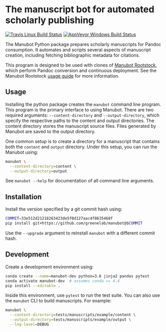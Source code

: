 # The manuscript bot for automated scholarly publishing

[![Travis Linux Build Status](https://travis-ci.org/greenelab/manubot.svg?branch=master)](https://travis-ci.org/greenelab/manubot)
[![AppVeyor Windows Build Status](https://ci.appveyor.com/api/projects/status/u51tva6rmuk39xsc/branch/master?svg=true)](https://ci.appveyor.com/project/greenelab/manubot/branch/master)

The Manubot Python package prepares scholarly manuscripts for Pandoc consumption.
It automates and scripts several aspects of manuscript creation, including fetching bibliographic metadata for citations.

This program is designed to be used with clones of [Manubot Rootstock](https://github.com/greenelab/manubot-rootstock), which perform Pandoc conversion and continuous deployment.
See the Manubot Rootstock [usage guide](https://github.com/greenelab/manubot-rootstock/blob/master/USAGE.md) for more information.

## Usage

Installing the python package creates the `manubot` command line program.
This program is the primary interface to using Manubot.
There are two required arguments: `--content-directory` and `--output-directory`, which specify the respective paths to the content and output directories.
The content directory stores the manuscript source files.
Files generated by Manubot are saved to the output directory.

One common setup is to create a directory for a manuscript that contains both the `content` and `output` directory.
Under this setup, you can run the Manubot using:

```sh
manubot \
  --content-directory=content \
  --output-directory=output
```

See `manubot --help` for documentation of all command line arguments.

## Installation

Install the version specified by a git commit hash using:

```sh
COMMIT=33e512d21218263423de5f0d127aac4f8635468f
pip install git+https://github.com/greenelab/manubot@$COMMIT
```

Use the `--upgrade` argument to reinstall `manubot` with a different commit hash.

## Development

Create a development environment using:

```sh
conda create --name=manubot-dev python=3.6 jinja2 pandas pytest
conda activate manubot-dev  # assumes conda >= 4.4
pip install --editable .
```

Inside this environment, use `pytest` to run the test suite.
You can also use the `manubot` CLI to build manuscripts.
For example:

```sh
manubot \
  --content-directory=tests/manuscripts/example/content \
  --output-directory=tests/manuscripts/example/output \
  --log-level=DEBUG
```

